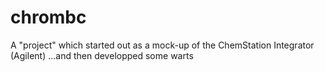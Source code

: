 # chrombc
A "project" which started out as a mock-up of the ChemStation Integrator (Agilent) ...and then developped some warts
